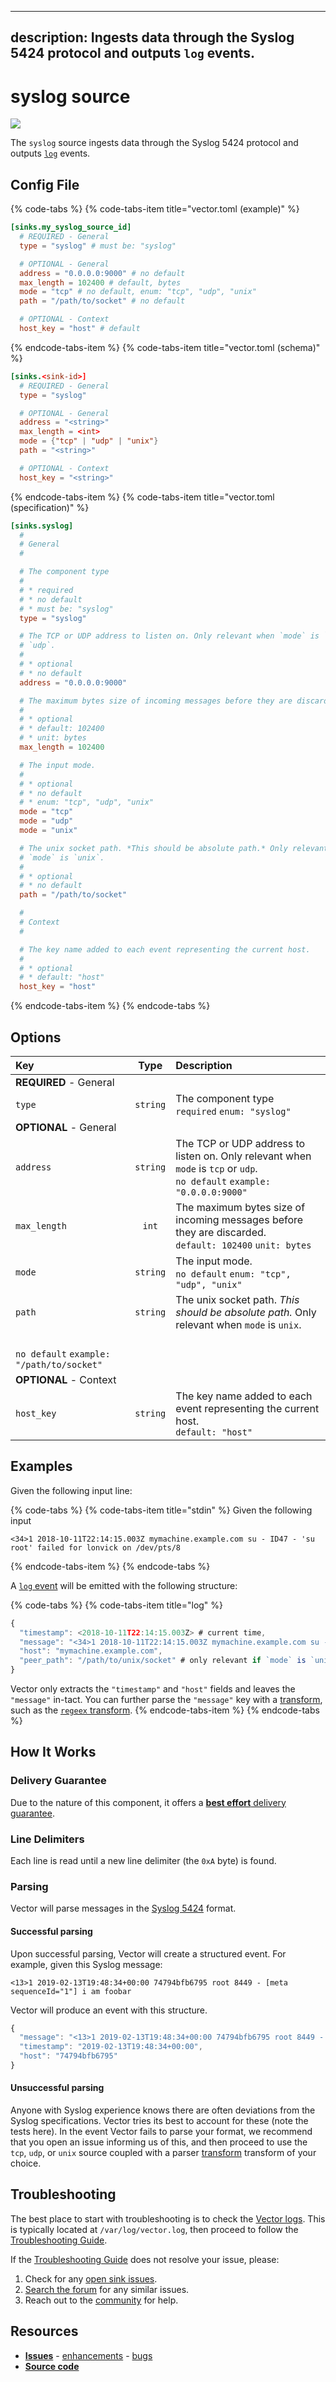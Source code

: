 <!--
     THIS FILE IS AUTOOGENERATED!

     To make changes please edit the template located at:

     scripts/generate/templates/docs/usage/configuration/sources/syslog.md.erb
-->

---
description: Ingests data through the Syslog 5424 protocol and outputs `log` events.
---

# syslog source

![][images.syslog_source]


The `syslog` source ingests data through the Syslog 5424 protocol and outputs [`log`][docs.log_event] events.

## Config File

{% code-tabs %}
{% code-tabs-item title="vector.toml (example)" %}
```toml
[sinks.my_syslog_source_id]
  # REQUIRED - General
  type = "syslog" # must be: "syslog"

  # OPTIONAL - General
  address = "0.0.0.0:9000" # no default
  max_length = 102400 # default, bytes
  mode = "tcp" # no default, enum: "tcp", "udp", "unix"
  path = "/path/to/socket" # no default

  # OPTIONAL - Context
  host_key = "host" # default
```
{% endcode-tabs-item %}
{% code-tabs-item title="vector.toml (schema)" %}
```toml
[sinks.<sink-id>]
  # REQUIRED - General
  type = "syslog"

  # OPTIONAL - General
  address = "<string>"
  max_length = <int>
  mode = {"tcp" | "udp" | "unix"}
  path = "<string>"

  # OPTIONAL - Context
  host_key = "<string>"
```
{% endcode-tabs-item %}
{% code-tabs-item title="vector.toml (specification)" %}
```toml
[sinks.syslog]
  #
  # General
  #

  # The component type
  # 
  # * required
  # * no default
  # * must be: "syslog"
  type = "syslog"

  # The TCP or UDP address to listen on. Only relevant when `mode` is `tcp` or
  # `udp`.
  # 
  # * optional
  # * no default
  address = "0.0.0.0:9000"

  # The maximum bytes size of incoming messages before they are discarded.
  # 
  # * optional
  # * default: 102400
  # * unit: bytes
  max_length = 102400

  # The input mode.
  # 
  # * optional
  # * no default
  # * enum: "tcp", "udp", "unix"
  mode = "tcp"
  mode = "udp"
  mode = "unix"

  # The unix socket path. *This should be absolute path.* Only relevant when
  # `mode` is `unix`.
  # 
  # * optional
  # * no default
  path = "/path/to/socket"

  #
  # Context
  #

  # The key name added to each event representing the current host.
  # 
  # * optional
  # * default: "host"
  host_key = "host"
```
{% endcode-tabs-item %}
{% endcode-tabs %}

## Options

| Key  | Type  | Description |
|:-----|:-----:|:------------|
| **REQUIRED** - General | | |
| `type` | `string` | The component type<br />`required` `enum: "syslog"` |
| **OPTIONAL** - General | | |
| `address` | `string` | The TCP or UDP address to listen on. Only relevant when `mode` is `tcp` or `udp`.<br />`no default` `example: "0.0.0.0:9000"` |
| `max_length` | `int` | The maximum bytes size of incoming messages before they are discarded.<br />`default: 102400` `unit: bytes` |
| `mode` | `string` | The input mode.<br />`no default` `enum: "tcp", "udp", "unix"` |
| `path` | `string` | The unix socket path. *This should be absolute path.* Only relevant when `mode` is `unix`.
<br />`no default` `example: "/path/to/socket"` |
| **OPTIONAL** - Context | | |
| `host_key` | `string` | The key name added to each event representing the current host.<br />`default: "host"` |

## Examples

Given the following input line:

{% code-tabs %}
{% code-tabs-item title="stdin" %}
Given the following input

```
<34>1 2018-10-11T22:14:15.003Z mymachine.example.com su - ID47 - 'su root' failed for lonvick on /dev/pts/8
```
{% endcode-tabs-item %}
{% endcode-tabs %}

A [`log` event][docs.log_event] will be emitted with the following structure:

{% code-tabs %}
{% code-tabs-item title="log" %}
```javascript
{
  "timestamp": <2018-10-11T22:14:15.003Z> # current time,
  "message": "<34>1 2018-10-11T22:14:15.003Z mymachine.example.com su - ID47 - 'su root' failed for lonvick on /dev/pts/8",
  "host": "mymachine.example.com",
  "peer_path": "/path/to/unix/socket" # only relevant if `mode` is `unix`
}
```

Vector only extracts the `"timestamp"` and `"host"` fields and leaves the `"message"` in-tact. You can further parse the `"message"` key with a [transform][docs.transforms], such as the [`regeex` transform][docs.regex_parser_transform].
{% endcode-tabs-item %}
{% endcode-tabs %}

## How It Works

### Delivery Guarantee

Due to the nature of this component, it offers a
[**best effort** delivery guarantee][docs.best_effort_delivery].

### Line Delimiters

Each line is read until a new line delimiter (the `0xA` byte) is found.

### Parsing

Vector will parse messages in the [Syslog 5424][url.syslog_5424] format.

#### Successful parsing

Upon successful parsing, Vector will create a structured event. For example, given this Syslog message:

```
<13>1 2019-02-13T19:48:34+00:00 74794bfb6795 root 8449 - [meta sequenceId="1"] i am foobar
```

Vector will produce an event with this structure.

```javascript
{
  "message": "<13>1 2019-02-13T19:48:34+00:00 74794bfb6795 root 8449 - [meta sequenceId="1"] i am foobar",
  "timestamp": "2019-02-13T19:48:34+00:00",
  "host": "74794bfb6795"
}
```

#### Unsuccessful parsing

Anyone with Syslog experience knows there are often deviations from the Syslog specifications. Vector tries its best to account for these (note the tests here). In the event Vector fails to parse your format, we recommend that you open an issue informing us of this, and then proceed to use the `tcp`, `udp`, or `unix` source coupled with a parser [transform][docs.transforms] transform of your choice.


## Troubleshooting

The best place to start with troubleshooting is to check the
[Vector logs][docs.monitoring_logs]. This is typically located at
`/var/log/vector.log`, then proceed to follow the
[Troubleshooting Guide][docs.troubleshooting].

If the [Troubleshooting Guide][docs.troubleshooting] does not resolve your
issue, please:

1. Check for any [open sink issues][url.syslog_source_issues].
2. [Search the forum][url.search_forum] for any similar issues.
2. Reach out to the [community][url.community] for help.

## Resources

* [**Issues**][url.syslog_source_issues] - [enhancements][url.syslog_source_enhancements] - [bugs][url.syslog_source_bugs]
* [**Source code**][url.syslog_source_source]


[docs.best_effort_delivery]: ../../../about/guarantees.md#best-effort-delivery
[docs.log_event]: ../../../about/data-model.md#log
[docs.monitoring_logs]: ../../../usage/administration/monitoring.md#logs
[docs.regex_parser_transform]: ../../../usage/configuration/transforms/regex_parser.md
[docs.transforms]: ../../../usage/configuration/transforms
[docs.troubleshooting]: ../../../usage/guides/troubleshooting.md
[images.syslog_source]: ../../../assets/syslog-source.svg
[url.community]: https://vector.dev/community
[url.search_forum]: https://forum.vector.dev/search?expanded=true
[url.syslog_5424]: https://tools.ietf.org/html/rfc5424
[url.syslog_source_bugs]: https://github.com/timberio/vector/issues?q=is%3Aopen+is%3Aissue+label%3A%22Source%3A+syslog%22+label%3A%22Type%3A+Bugs%22
[url.syslog_source_enhancements]: https://github.com/timberio/vector/issues?q=is%3Aopen+is%3Aissue+label%3A%22Source%3A+syslog%22+label%3A%22Type%3A+Enhancements%22
[url.syslog_source_issues]: https://github.com/timberio/vector/issues?q=is%3Aopen+is%3Aissue+label%3A%22Source%3A+syslog%22
[url.syslog_source_source]: https://github.com/timberio/vector/tree/master/src/sources/syslog.rs
